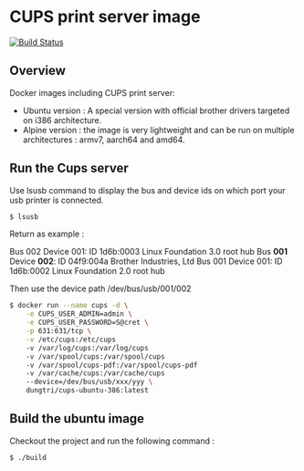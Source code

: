 # CUPS print server image
[![Build Status](https://drone.dungtri.be/api/badges/dungtri/cups/status.svg)](https://drone.dungtri.be/dungtri/cups)

## Overview
Docker images including CUPS print server:
- Ubuntu version : A special version with official brother drivers targeted on i386 architecture.
- Alpine version : the image is very lightweight and can be run on multiple architectures : armv7, aarch64 and amd64.


## Run the Cups server
Use lsusb command to display the bus and device ids on which port your usb printer is connected.
```bash
$ lsusb
```

Return as example :

Bus 002 Device 001: ID 1d6b:0003 Linux Foundation 3.0 root hub
Bus **001** Device **002**: ID 04f9:004a Brother Industries, Ltd
Bus 001 Device 001: ID 1d6b:0002 Linux Foundation 2.0 root hub

Then use the device path /dev/bus/usb/001/002

```bash
$ docker run --name cups -d \
    -e CUPS_USER_ADMIN=admin \
    -e CUPS_USER_PASSWORD=S@cret \
    -p 631:631/tcp \
    -v /etc/cups:/etc/cups
    -v /var/log/cups:/var/log/cups
    -v /var/spool/cups:/var/spool/cups
    -v /var/spool/cups-pdf:/var/spool/cups-pdf
    -v /var/cache/cups:/var/cache/cups
    --device=/dev/bus/usb/xxx/yyy \
    dungtri/cups-ubuntu-386:latest
```

## Build the ubuntu image

Checkout the project and run the following command :

```bash
$ ./build
```
